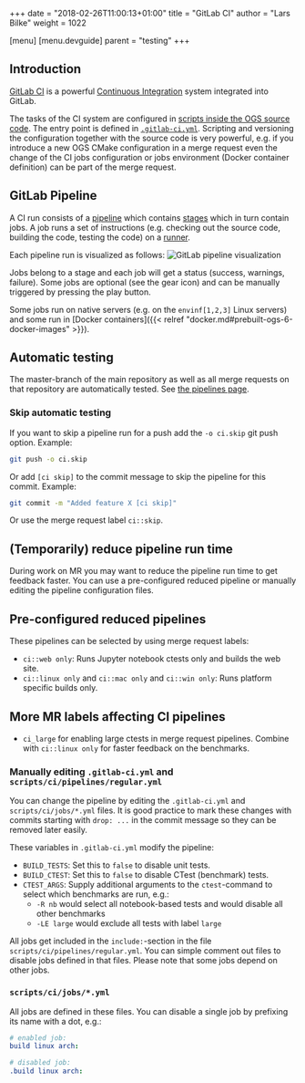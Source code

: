 +++
date = "2018-02-26T11:00:13+01:00"
title = "GitLab CI"
author = "Lars Bilke"
weight = 1022

[menu]
  [menu.devguide]
    parent = "testing"
+++

## Introduction

[GitLab CI](https://docs.gitlab.com/ee/ci/) is a powerful [Continuous Integration](../../development-workflows/continuous-integration/) system integrated into GitLab.

The tasks of the CI system are configured in [scripts inside the OGS source code](https://gitlab.opengeosys.org/ogs/ogs/-/tree/master/scripts/ci). The entry point is defined in [`.gitlab-ci.yml`](https://gitlab.opengeosys.org/ogs/ogs/-/blob/master/.gitlab-ci.yml). Scripting and versioning the configuration together with the source code is very powerful, e.g. if you introduce a new OGS CMake configuration in a merge request even the change of the CI jobs configuration or jobs environment (Docker container definition) can be part of the merge request.

## GitLab Pipeline

A CI run consists of a [pipeline](https://docs.gitlab.com/ee/ci/pipelines/) which contains [stages](https://docs.gitlab.com/ee/ci/yaml/#stages) which in turn contain jobs. A job runs a set of instructions (e.g. checking out the source code, building the code, testing the code) on a [runner](https://docs.gitlab.com/runner/).

Each pipeline run is visualized as follows:
![GitLab pipeline visualization](GitLab-Pipeline.png)

Jobs belong to a stage and each job will get a status (success, warnings, failure). Some jobs are optional (see the gear icon) and can be manually triggered by pressing the play button.

Some jobs run on native servers (e.g. on the `envinf[1,2,3]` Linux servers) and some run in [Docker containers]({{< relref "docker.md#prebuilt-ogs-6-docker-images" >}}).

## Automatic testing

The master-branch of the main repository as well as all merge requests on that repository are automatically tested. See [the pipelines page](https://gitlab.opengeosys.org/ogs/ogs/pipelines).

### Skip automatic testing

If you want to skip a pipeline run for a push add the `-o ci.skip` git push option. Example:

```bash
git push -o ci.skip
```

Or add `[ci skip]` to the commit message to skip the pipeline for this commit. Example:

```bash
git commit -m "Added feature X [ci skip]"
```

Or use the merge request label `ci::skip`.

## (Temporarily) reduce pipeline run time

During work on MR you may want to reduce the pipeline run time to get feedback faster. You can use a pre-configured reduced pipeline or manually editing the pipeline configuration files.

## Pre-configured reduced pipelines

These pipelines can be selected by using merge request labels:

- `ci::web only`: Runs Jupyter notebook ctests only and builds the web site.
- `ci::linux only` and `ci::mac only` and `ci::win only`: Runs platform specific builds only.

## More MR labels affecting CI pipelines

- `ci_large` for enabling large ctests in merge request pipelines. Combine with `ci::linux only` for faster feedback on the benchmarks.

### Manually editing `.gitlab-ci.yml` and `scripts/ci/pipelines/regular.yml`

You can change the pipeline by editing the `.gitlab-ci.yml` and `scripts/ci/jobs/*.yml` files. It is good practice to mark these changes with commits starting with `drop: ...` in the commit message so they can be removed later easily.

These variables in `.gitlab-ci.yml` modify the pipeline:

- `BUILD_TESTS`: Set this to `false` to disable unit tests.
- `BUILD_CTEST`: Set this to `false` to disable CTest (benchmark) tests.
- `CTEST_ARGS`: Supply additional arguments to the `ctest`-command to select which benchmarks are run, e.g.:
  - `-R nb` would select all notebook-based tests and would disable all other benchmarks
  - `-LE large` would exclude all tests with label `large`

All jobs get included in the `include:`-section in the file `scripts/ci/pipelines/regular.yml`. You can simple comment out files to disable jobs defined in that files. Please note that some jobs depend on other jobs.

### `scripts/ci/jobs/*.yml`

All jobs are defined in these files. You can disable a single job by prefixing its name with a dot, e.g.:

```yml
# enabled job:
build linux arch:

# disabled job:
.build linux arch:
```
